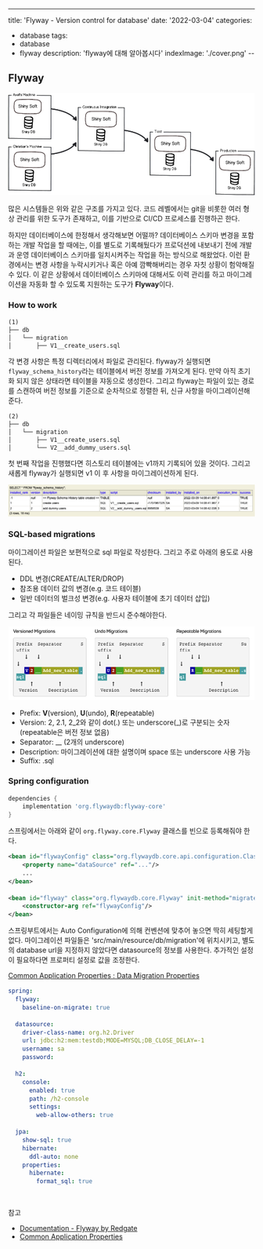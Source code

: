 ---
title: 'Flyway - Version control for database'
date: '2022-03-04'
categories:
  - database
tags:
  - database
  - flyway
description: 'flyway에 대해 알아봅시다'
indexImage: './cover.png'
--

## Flyway  

![environments](environments.png)  

많은 시스템들은 위와 같은 구조를 가지고 있다. 
코드 레벨에서는 git을 비롯한 여러 형상 관리를 위한 도구가 존재하고, 이를 기반으로 CI/CD 프로세스를 진행하곤 한다. 

하지만 데이터베이스에 한정해서 생각해보면 어떨까? 
데이터베이스 스키마 변경을 포함하는 개발 작업을 할 때에는, 이를 별도로 기록해뒀다가 프로덕션에 내보내기 전에 개발과 운영 데이터베이스 스키마를 일치시켜주는 작업을 하는 방식으로 해왔었다. 
이런 환경에서는 변경 사항을 누락시키거나 혹은 아예 깜빡해버리는 경우 자칫 상황이 험악해질 수 있다. 
이 같은 상황에서 데이터베이스 스키마에 대해서도 이력 관리를 하고 마이그레이션을 자동화 할 수 있도록 지원하는 도구가 **Flyway**이다. 

### How to work  

```
(1)
├── db
│   └── migration
│       ├── V1__create_users.sql
```

각 변경 사항은 특정 디렉터리에서 파일로 관리된다. 
flyway가 실행되면 ```flyway_schema_history```라는 테이블에서 버전 정보를 가져오게 된다. 
만약 아직 초기화 되지 않은 상태라면 테이블을 쟈동으로 생성한다. 
그리고 flyway는 파일이 있는 경로를 스캔하여 버전 정보를 기준으로 순차적으로 정렬한 뒤, 신규 사항을 마이그레이션해 준다. 

```
(2)
├── db
│   └── migration
│       ├── V1__create_users.sql
│       └── V2__add_dummy_users.sql
```

첫 번째 작업을 진행했다면 히스토리 테이블에는 v1까지 기록되어 있을 것이다. 
그리고 새롭게 flyway가 실행되면 v1 이 후 사항을 마이그레이션하게 된다. 

![flyway_history_schema](flyway_schema_history.png)

### SQL-based migrations  

마이그레이션 파일은 보편적으로 sql 파일로 작성한다. 
그리고 주로 아래의 용도로 사용된다. 

- DDL 변경(CREATE/ALTER/DROP)
- 참조용 데이터 값의 변경(e.g. 코드 테이블)
- 일반 데이터의 벌크성 변경(e.g. 사용자 테이블에 초기 데이터 삽입)

그리고 각 파일들은 네이밍 규칙을 반드시 준수해야한다. 

![naming](naming.png)  

- Prefix: **V**(version), **U**(undo), **R**(repeatable)
- Version: 2, 2.1, 2_2와 같이 dot(.) 또는 underscore(_)로 구분되는 숫자(repeatable은 버전 정보 없음)
- Separator: __ (2개의 underscore)
- Description: 마이그레이션에 대한 설명이며 space 또는 underscore 사용 가능
- Suffix: .sql

### Spring configuration  

``` groovy
dependencies {
    implementation 'org.flywaydb:flyway-core'
}
```

스프링에서는 아래와 같이 ```org.flyway.core.Flyway``` 클래스를 빈으로 등록해줘야 한다. 

``` xml
<bean id="flywayConfig" class="org.flywaydb.core.api.configuration.ClassicConfiguration">
    <property name="dataSource" ref="..."/>
    ...
</bean>

<bean id="flyway" class="org.flywaydb.core.Flyway" init-method="migrate">
    <constructor-arg ref="flywayConfig"/>
</bean>
```

스프링부트에서는 Auto Configuration에 의해 컨벤션에 맞추어 놓으면 딱히 세팅할게 없다. 마이그레이션 파일들은 'src/main/resource/db/migration'에 위치시키고, 별도의 database url을 지정하지 않았다면 datasource의 정보를 사용한다. 추가적인 설정이 필요하다면 프로퍼티 설정로 값을 조정한다. 

[Common Application Properties : Data Migration Properties](https://docs.spring.io/spring-boot/docs/current/reference/html/application-properties.html#appendix.application-properties.data-migration)

``` yml
spring:
  flyway:
    baseline-on-migrate: true

  datasource:
    driver-class-name: org.h2.Driver
    url: jdbc:h2:mem:testdb;MODE=MYSQL;DB_CLOSE_DELAY=-1
    username: sa
    password:

  h2:
    console:
      enabled: true
      path: /h2-console
      settings:
        web-allow-others: true

  jpa:
    show-sql: true
    hibernate:
      ddl-auto: none
    properties:
      hibernate:
        format_sql: true
```

<br/>

참고
- [Documentation - Flyway by Redgate](https://flywaydb.org/documentation/)
- [Common Application Properties](https://docs.spring.io/spring-boot/docs/current/reference/html/application-properties.html#appendix.application-properties)